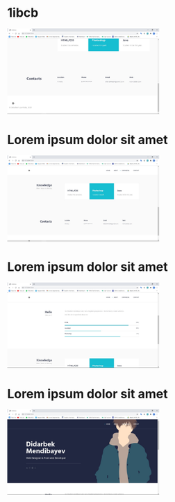 <h1>1ibcb</h1>
<img src="img/1.jpeg" width ="350">
<h1>Lorem ipsum dolor sit amet</h1>
<img src="img/2.jpeg" width ="350">
<h1>Lorem ipsum dolor sit amet</h1>
<img src="img/3.jpeg" width ="350">
<h1>Lorem ipsum dolor sit amet</h1>
<img src="img/4.jpeg" width ="350">
